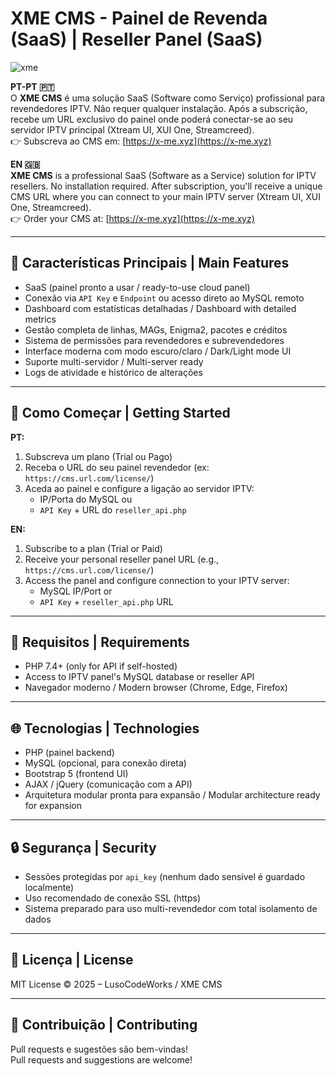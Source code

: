 # XME CMS - Painel de Revenda (SaaS) | Reseller Panel (SaaS)
![xme](https://github.com/user-attachments/assets/2c8f4490-3a6d-4c43-888b-7c5845974d15)

**PT-PT 🇵🇹**  
O **XME CMS** é uma solução SaaS (Software como Serviço) profissional para revendedores IPTV. Não requer qualquer instalação. Após a subscrição, recebe um URL exclusivo do painel onde poderá conectar-se ao seu servidor IPTV principal (Xtream UI, XUI One, Streamcreed).  
👉 Subscreva ao CMS em: [https://x-me.xyz](https://x-me.xyz)

**EN 🇬🇧**  
**XME CMS** is a professional SaaS (Software as a Service) solution for IPTV resellers. No installation required. After subscription, you'll receive a unique CMS URL where you can connect to your main IPTV server (Xtream UI, XUI One, Streamcreed).  
👉 Order your CMS at: [https://x-me.xyz](https://x-me.xyz)

---

## 🔧 Características Principais | Main Features

- SaaS (painel pronto a usar / ready-to-use cloud panel)
- Conexão via `API Key` e `Endpoint` ou acesso direto ao MySQL remoto
- Dashboard com estatísticas detalhadas / Dashboard with detailed metrics
- Gestão completa de linhas, MAGs, Enigma2, pacotes e créditos
- Sistema de permissões para revendedores e subrevendedores
- Interface moderna com modo escuro/claro / Dark/Light mode UI
- Suporte multi-servidor / Multi-server ready
- Logs de atividade e histórico de alterações

---

## 🚀 Como Começar | Getting Started

**PT:**
1. Subscreva um plano (Trial ou Pago)
2. Receba o URL do seu painel revendedor (ex: `https://cms.url.com/license/`)
3. Aceda ao painel e configure a ligação ao servidor IPTV:
   - IP/Porta do MySQL ou
   - `API Key` + URL do `reseller_api.php`

**EN:**
1. Subscribe to a plan (Trial or Paid)
2. Receive your personal reseller panel URL (e.g., `https://cms.url.com/license/`)
3. Access the panel and configure connection to your IPTV server:
   - MySQL IP/Port or
   - `API Key` + `reseller_api.php` URL

---

## 🔌 Requisitos | Requirements

- PHP 7.4+ (only for API if self-hosted)
- Access to IPTV panel's MySQL database or reseller API
- Navegador moderno / Modern browser (Chrome, Edge, Firefox)

---

## 🌐 Tecnologias | Technologies

- PHP (painel backend)
- MySQL (opcional, para conexão direta)
- Bootstrap 5 (frontend UI)
- AJAX / jQuery (comunicação com a API)
- Arquitetura modular pronta para expansão / Modular architecture ready for expansion

---

## 🔒 Segurança | Security

- Sessões protegidas por `api_key` (nenhum dado sensível é guardado localmente)
- Uso recomendado de conexão SSL (https)
- Sistema preparado para uso multi-revendedor com total isolamento de dados

---

## 📅 Licença | License

MIT License © 2025 – LusoCodeWorks / XME CMS

---

## 🤝 Contribuição | Contributing

Pull requests e sugestões são bem-vindas!  
Pull requests and suggestions are welcome!

